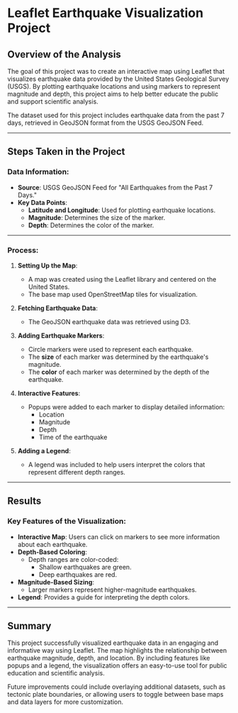 # Leaflet Earthquake Visualization Project

## Overview of the Analysis

The goal of this project was to create an interactive map using Leaflet that visualizes earthquake data provided by the United States Geological Survey (USGS). By plotting earthquake locations and using markers to represent magnitude and depth, this project aims to help better educate the public and support scientific analysis.

The dataset used for this project includes earthquake data from the past 7 days, retrieved in GeoJSON format from the USGS GeoJSON Feed.

---

## Steps Taken in the Project

### Data Information:
- **Source**: USGS GeoJSON Feed for "All Earthquakes from the Past 7 Days."
- **Key Data Points**:
  - **Latitude and Longitude**: Used for plotting earthquake locations.
  - **Magnitude**: Determines the size of the marker.
  - **Depth**: Determines the color of the marker.

---

### Process:

1. **Setting Up the Map**:
   - A map was created using the Leaflet library and centered on the United States.
   - The base map used OpenStreetMap tiles for visualization.

2. **Fetching Earthquake Data**:
   - The GeoJSON earthquake data was retrieved using D3.

3. **Adding Earthquake Markers**:
   - Circle markers were used to represent each earthquake.
   - The **size** of each marker was determined by the earthquake's magnitude.
   - The **color** of each marker was determined by the depth of the earthquake.

4. **Interactive Features**:
   - Popups were added to each marker to display detailed information:
     - Location
     - Magnitude
     - Depth
     - Time of the earthquake

5. **Adding a Legend**:
   - A legend was included to help users interpret the colors that represent different depth ranges.

---

## Results

### Key Features of the Visualization:
- **Interactive Map**: Users can click on markers to see more information about each earthquake.
- **Depth-Based Coloring**:
  - Depth ranges are color-coded:
    - Shallow earthquakes are green.
    - Deep earthquakes are red.
- **Magnitude-Based Sizing**:
  - Larger markers represent higher-magnitude earthquakes.
- **Legend**: Provides a guide for interpreting the depth colors.

---

## Summary

This project successfully visualized earthquake data in an engaging and informative way using Leaflet. The map highlights the relationship between earthquake magnitude, depth, and location. By including features like popups and a legend, the visualization offers an easy-to-use tool for public education and scientific analysis.

Future improvements could include overlaying additional datasets, such as tectonic plate boundaries, or allowing users to toggle between base maps and data layers for more customization.

